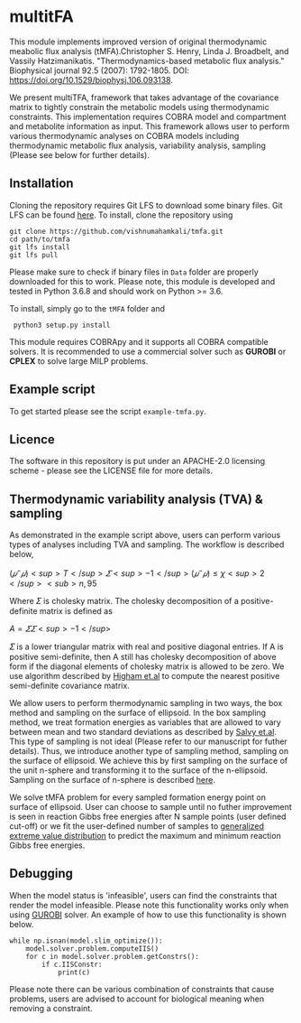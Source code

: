 # multitFA

This module implements improved version of original thermodynamic meabolic flux analysis (tMFA).Christopher S. Henry, Linda J. Broadbelt, and Vassily Hatzimanikatis. "Thermodynamics-based metabolic flux analysis." Biophysical journal 92.5 (2007): 1792-1805. DOI: https://doi.org/10.1529/biophysj.106.093138.

We present multiTFA, framework that takes advantage of the covariance matrix to tightly constrain the metabolic models using thermodynamic constraints. This implementation requires COBRA model and compartment and metabolite information as input. This framework allows user to perform various thermodynamic analyses on COBRA models including thermodynamic metabolic flux analysis, variability analysis, sampling (Please see below for further details). 

## Installation

Cloning the repository requires Git LFS to download some binary files. Git LFS can be found [here](https://git-lfs.github.com/). To install, clone the repository using

```
git clone https://github.com/vishnumahamkali/tmfa.git
cd path/to/tmfa
git lfs install
git lfs pull
```
Please make sure to check if binary files in `Data` folder are properly downloaded for this to work. Please note, this module is developed and tested in Python 3.6.8 and should work on Python >= 3.6.

To install, simply go to the `tMFA` folder and

```
 python3 setup.py install
```
This module requires COBRApy and it supports all COBRA compatible solvers. It is recommended to use a commercial solver such as **GUROBI** or **CPLEX** to solve large MILP problems.

## Example script

To get started please see the script `example-tmfa.py`.

## Licence

The software in this repository is put under an APACHE-2.0 licensing scheme - please see the LICENSE file for more details.

## Thermodynamic variability analysis (TVA) & sampling

As demonstrated in the example script above, users can perform various types of analyses including TVA and sampling. The workflow is described below,


$(𝜇^−𝜇)<sup>T</sup> 𝛴<sup>−1</sup> (𝜇^−𝜇) ≤ \chi<sup>2</sup><sub>n,95%</sub>$

Where 𝛴 is cholesky matrix. The cholesky decomposition of a positive-definite matrix is defined as


$A = 𝛴 𝛴<sup>-1</sup>$

𝛴 is a lower triangular matrix with real and positive diagonal entries. If A is positive semi-definite, then A still has cholesky decomposition of above form if the diagonal elements of cholesky matrix is allowed to be zero. We use algorithm described by [Higham et.al](https://doi.org/10.1016/0024-3795(88)90223-6) to compute the nearest positive semi-definite covariance matrix. 

We allow users to perform thermodynamic sampling in two ways, the box method and sampling on the surface of ellipsoid. In the box sampling method, we treat formation energies as variables that are allowed to vary between mean and two standard deviations as described by [Salvy et.al](https://doi.org/10.1093/bioinformatics/bty499). This type of sampling is not ideal (Please refer to our manuscript for futher details). Thus, we introduce another type of sampling method, sampling on the surface of ellipsoid. We achieve this by first sampling on the surface of the unit n-sphere and transforming it to the surface of the n-ellipsoid. Sampling on the surface of n-sphere is described [here](https://mathworld.wolfram.com/HyperspherePointPicking.html). 

We solve tMFA problem for every sampled formation energy point on surface of ellipsoid. User can choose to sample until no futher improvement is seen in reaction Gibbs free energies after N sample points (user defined cut-off) or we fit the user-defined number of samples to [generalized extreme value distribution](https://docs.scipy.org/doc/scipy/reference/generated/scipy.stats.genextreme.html) to predict the maximum and minimum reaction Gibbs free energies. 

## Debugging

When the model status is 'infeasible', users can find the constraints that render the model infeasible. Please note this functionality works only when using [GUROBI](https://www.gurobi.com) solver. An example of how to use this functionality is shown below.

```
while np.isnan(model.slim_optimize()):
	model.solver.problem.computeIIS()
	for c in model.solver.problem.getConstrs():
		if c.IISConstr:
            print(c)
```

Please note there can be various combination of constraints that cause problems, users are advised to account for biological meaning when removing a constraint. 